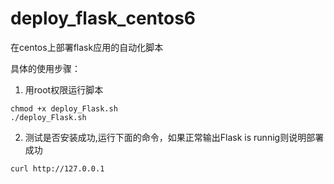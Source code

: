 # deploy_flask_centos6
在centos上部署flask应用的自动化脚本

具体的使用步骤：

1. 用root权限运行脚本

```
chmod +x deploy_Flask.sh
./deploy_Flask.sh
```

2. 测试是否安装成功,运行下面的命令，如果正常输出Flask is runnig则说明部署成功

```
curl http://127.0.0.1
```
